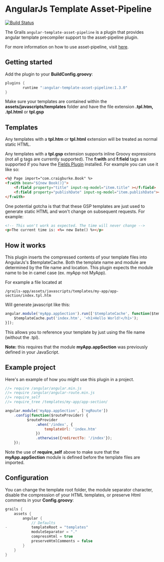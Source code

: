 AngularJs Template Asset-Pipeline
================================
[![Build Status](https://drone.io/github.com/craigburke/angular-template-asset-pipeline/status.png)](https://drone.io/github.com/craigburke/angular-template-asset-pipeline/latest)

The Grails `angular-template-asset-pipeline` is a plugin that provides angular template precompiler support to the asset-pipeline plugin.

For more information on how to use asset-pipeline, visit [here](http://www.github.com/bertramdev/asset-pipeline).

## Getting started
Add the plugin to your **BuildConfig.groovy**:
```groovy
plugins {
		runtime ":angular-template-asset-pipeline:1.3.0"
}
```
Make sure your templates are contained within the **assets/javascripts/templates** folder and have the file extension **.tpl.htm,** **.tpl.html** or **tpl.gsp**

## Templates

Any templates with a **tpl.htm** or **tpl.html** extension will be treated as normal static HTML.

Any templates with a **tpl.gsp** extension supports inline Groovy expressions (not all g tags are currently supported). The **f:with** and **f:field** tags are supported if you have the [Fields Plugin](http://grails.org/plugin/fields) installed. For example you can use it like so:
```html
<%@ Page import="com.craigburke.Book" %>
<f:with bean="${new Book()}">
	<f:field property="title" input-ng-model="item.title" ></f:field>
	<f:field property="publishDate" input-ng-model="item.publishDate"></f:field>
</f:with>
```
One potential gotcha is that that these GSP templates are just used to generate static HTML and won't change on subsequent requests. For example:
```html
<!-- This won't work as expected. The time will never change -->
<p>The current time is: <%= new Date() %></p>
```

## How it works

This plugin inserts the compressed contents of your template files into AngularJs's $templateCache.
Both the template name and module are determined by the file name and location. This plugin expects the module name to be in camel case (ex. myApp not MyApp).

For example a file located at

```
/grails-app/assets/javascripts/templates/my-app/app-section/index.tpl.htm
```

Will generate javascript like this:
```javascript
angular.module('myApp.appSection').run(['$templateCache', function($templateCache) {
	$templateCache.put('index.htm', '<h1>Hello World!</h1>');
}]);
```
This allows you to reference your template by just using the file name (without the .tpl).

**Note:** this requires that the module **myApp.appSection** was previously defined in your JavaScript.

## Example project
Here's an example of how you might use this plugin in a project.
```javascript
//= require /angular/angular.min.js
//= require /angular/angular-route.min.js
//= require_self
//= require_tree /templates/my-app/app-section/

angular.module('myApp.appSection', ['ngRoute'])
	.config(function($routeProvider) {
	      $routeProvider
	          .when('/index', {
	              templateUrl: 'index.htm'
	          })
	          .otherwise({redirectTo: '/index'});
	});
```
Note the use of **require_self** above to make sure that the **myApp.appSection** module is defined before the template files are imported.

## Configuration
You can change the template root folder, the module separator character, disable the compression of your HTML templates, or preserve Html comments in your **Config.groovy**:
```groovy
grails {
	assets {
		angular {
			// Defaults
-			templateRoot = "templates"			
			moduleSeparator = "."
			compressHtml = true
			preserveHtmlComments = false
		}
	}
}
```
